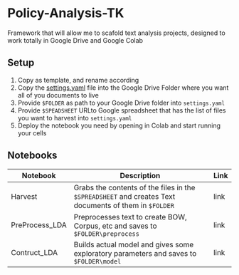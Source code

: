 # Policy-Analysis-TK
Framework that will allow me to scafold text analysis projects, designed to work totally in Google Drive and Google Colab

## Setup

1. Copy as template, and rename according 
2. Copy the [settings.yaml](settings.yaml) file into the Google Drive Folder where you want all of you documents to live
3. Provide `$FOLDER` as path to your Google Drive folder into `settings.yaml`
4. Provide `$SPEADSHEET` URLto Google spreadsheet that has the list of files you want to harvest into `settings.yaml`
5. Deploy the notebook you need by opening in Colab and start running your cells


## Notebooks

|Notebook|Description|Link|
|---|---|---|
|Harvest|Grabs the contents of the files in the `$SPREADSHEET` and creates Text documents of them in `$FOLDER`|link|
|PreProcess_LDA|Preprocesses text to create BOW, Corpus, etc and saves to `$FOLDER\preprocess`|link|
|Contruct_LDA|Builds actual model and gives some exploratory parameters and saves to `$FOLDER\model`|link|
